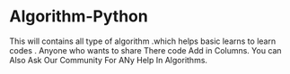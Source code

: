 # Algorithm-Python
This will contains all type of algorithm .which helps basic learns to learn codes .
Anyone who wants to share There code Add in Columns.
You can Also Ask Our Community For ANy Help In Algorithms.
